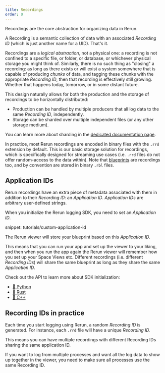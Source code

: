 ```yaml
---
title: Recordings
order: 0
---
```


Recordings are the core abstraction for organizing data in Rerun.

A Recording is a semantic collection of data with an associated _Recording ID_ (which is just another name for a UID). That's it.

Recordings are a _logical abstraction_, not a physical one: a recording is not confined to a specific file, or folder, or database, or whichever physical storage you might think of.
Similarly, there is no such thing as "closing" a recording: as long as there exists or will exist a system somewhere that is capable of producing _chunks_ of data, and tagging these chunks with the appropriate _Recording ID_, then that recording is effectively still growing. Whether that happens today, tomorrow, or in some distant future.

This design naturally allows for both the production and the storage of recordings to be horizontally distributed:
* Production can be handled by multiple producers that all log data to the same _Recording ID_, independently.
* Storage can be sharded over multiple independent files (or any other storage medium).

You can learn more about sharding in the [dedicated documentation page](../howto/logging/shared-recordings.md).

In practice, most Rerun recordings are encoded in binary files with the `.rrd` extension by default. This is our basic storage solution for recordings, which is specifically designed for streaming use cases (i.e. `.rrd` files do not offer random-access to the data within).
Note that [blueprints](../howto/configure-viewer-through-code.md) are recordings too, and by convention are stored in binary `.rbl` files.


## Application IDs

Rerun recordings have an extra piece of metadata associated with them in addition to their _Recording ID_: an _Application ID_. _Application IDs_ are arbitrary user-defined strings.

When you initialize the Rerun logging SDK, you need to set an _Application ID_.

snippet: tutorials/custom-application-id

The Rerun viewer will store your blueprint based on this _Application ID_.

This means that you can run your app and set up the viewer to your liking, and then when you run the app again the Rerun viewer will remember how you set up your Space Views etc.
Different recordings (i.e. different _Recording IDs_) will share the same blueprint as long as they share the same _Application ID_.

Check out the API to learn more about SDK initialization:
* [🐍 Python](https://ref.rerun.io/docs/python/stable/common/initialization_functions/#rerun.init)
* [🦀 Rust](https://ref.rerun.io/docs/rust/stable/rerun/struct.RecordingStreamBuilder.html#method.new)
* [🌊 C++](https://ref.rerun.io/docs/cpp/stable/classrerun_1_1RecordingStream.html#abda6202900fa439fe5c27f7aa0d1105a)


## Recording IDs in practice

Each time you start logging using Rerun, a random _Recording ID_ is generated. For instance, each `.rrd` file will have a unique _Recording ID_.

This means you can have multiple recordings with different Recording IDs sharing the same application ID.

If you want to log from multiple processes and want all the log data to show up together in the viewer, you need to make sure all processes use the same Recording ID.
